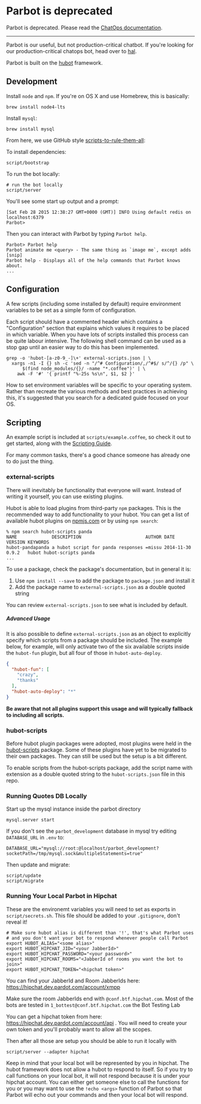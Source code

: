 # Parbot is deprecated

Parbot is deprecated. Please read the [ChatOps documentation](https://git.dev.pardot.com/Pardot/bread/blob/master/doc/chatops.md#par-bot).

* * *

Parbot is our useful, but not production-critical chatbot. If you're looking for
our production-critical chatops bot, head over to
[hal](https://git.dev.pardot.com/Pardot/hal).

Parbot is built on the [hubot](http://hubot.github.com) framework.

## Development

Install `node` and `npm`. If you're on OS X and use Homebrew, this is basically:

```
brew install node4-lts
```

Install `mysql`:

```
brew install mysql
```

From here, we use GitHub style
[scripts-to-rule-them-all](https://github.com/github/scripts-to-rule-them-all):

To install dependencies:

```
script/bootstrap
```

To run the bot locally:

```
# run the bot locally
script/server
```

You'll see some start up output and a prompt:

```
[Sat Feb 28 2015 12:38:27 GMT+0000 (GMT)] INFO Using default redis on localhost:6379
Parbot>
```

Then you can interact with Parbot by typing `Parbot help`.

```
Parbot> Parbot help
Parbot animate me <query> - The same thing as `image me`, except adds [snip]
Parbot help - Displays all of the help commands that Parbot knows about.
...
```

## Configuration

A few scripts (including some installed by default) require environment
variables to be set as a simple form of configuration.

Each script should have a commented header which contains a "Configuration"
section that explains which values it requires to be placed in which variable.
When you have lots of scripts installed this process can be quite labour
intensive. The following shell command can be used as a stop gap until an
easier way to do this has been implemented.

    grep -o 'hubot-[a-z0-9_-]\+' external-scripts.json | \
      xargs -n1 -I {} sh -c 'sed -n "/^# Configuration/,/^#$/ s/^/{} /p" \
          $(find node_modules/{}/ -name "*.coffee")' | \
        awk -F '#' '{ printf "%-25s %s\n", $1, $2 }'

How to set environment variables will be specific to your operating system.
Rather than recreate the various methods and best practices in achieving this,
it's suggested that you search for a dedicated guide focused on your OS.

## Scripting

An example script is included at `scripts/example.coffee`, so check it out to
get started, along with the [Scripting Guide](scripting-docs).

For many common tasks, there's a good chance someone has already one to do just
the thing.

[scripting-docs]: https://github.com/github/hubot/blob/master/docs/scripting.md

### external-scripts

There will inevitably be functionality that everyone will want. Instead of
writing it yourself, you can use existing plugins.

Hubot is able to load plugins from third-party `npm` packages. This is the
recommended way to add functionality to your hubot. You can get a list of
available hubot plugins on [npmjs.com](npmjs) or by using `npm search`:

    % npm search hubot-scripts panda
    NAME             DESCRIPTION                        AUTHOR DATE       VERSION KEYWORDS
    hubot-pandapanda a hubot script for panda responses =missu 2014-11-30 0.9.2   hubot hubot-scripts panda
    ...


To use a package, check the package's documentation, but in general it is:

1. Use `npm install --save` to add the package to `package.json` and install it
2. Add the package name to `external-scripts.json` as a double quoted string

You can review `external-scripts.json` to see what is included by default.

##### Advanced Usage

It is also possible to define `external-scripts.json` as an object to
explicitly specify which scripts from a package should be included. The example
below, for example, will only activate two of the six available scripts inside
the `hubot-fun` plugin, but all four of those in `hubot-auto-deploy`.

```json
{
  "hubot-fun": [
    "crazy",
    "thanks"
  ],
  "hubot-auto-deploy": "*"
}
```

**Be aware that not all plugins support this usage and will typically fallback
to including all scripts.**

[npmjs]: https://www.npmjs.com

### hubot-scripts

Before hubot plugin packages were adopted, most plugins were held in the
[hubot-scripts][hubot-scripts] package. Some of these plugins have yet to be
migrated to their own packages. They can still be used but the setup is a bit
different.

To enable scripts from the hubot-scripts package, add the script name with
extension as a double quoted string to the `hubot-scripts.json` file in this
repo.

[hubot-scripts]: https://github.com/github/hubot-scripts

### Running Quotes DB Locally

Start up the mysql instance inside the parbot directory

```
mysql.server start
```

If you don't see the `parbot_development` database in mysql try editing `DATABASE_URL` in `.env` to:

```
DATABASE_URL="mysql://root:@localhost/parbot_development?socketPath=/tmp/mysql.sock&multipleStatements=true"
```

Then update and migrate:

```
script/update
script/migrate
```

### Running Your Local Parbot in Hipchat

These are the environemt variables you will need to set as exports in `script/secrets.sh`.
This file should be added to your `.gitignore`, don't reveal it!

```
# Make sure hubot alias is different than '!', that's what Parbot uses
# and you don't want your bot to respond whenever people call Parbot
export HUBOT_ALIAS="<some alias>"
export HUBOT_HIPCHAT_JID="<your JabberId>"
export HUBOT_HIPCHAT_PASSWORD="<your password>"
export HUBOT_HIPCHAT_ROOMS="<JabberId of rooms you want the bot to join>"
export HUBOT_HIPCHAT_TOKEN="<hipchat token>"
```

You can find your JabberId and Room JabberIds here: https://hipchat.dev.pardot.com/account/xmpp

Make sure the room JabberIds end with `@conf.btf.hipchat.com`.
Most of the bots are tested in `1_bottest@conf.btf.hipchat.com` the Bot Testing Lab

You can get a hipchat token from here: https://hipchat.dev.pardot.com/account/api .
You will need to create your own token and you'll probably want to allow all the scopes.

Then after all those are setup you should be able to run it locally with

```
script/server --adapter hipchat
```

Keep in mind that your local bot will be represented by you in hipchat. The hubot framework does not allow a hubot to respond to itself. So if you try to call functions on your local bot, it will not respond because it is under your hipchat account. You can either get someone else to call the functions for you or you may want to use the `!echo <args>` function of Parbot so that Parbot will echo out your commands and then your local bot will respond.
